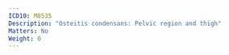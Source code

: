 ```yaml
---
ICD10: M8535
Description: "Osteitis condensans: Pelvic region and thigh"
Matters: No
Weight: 0
---
```


